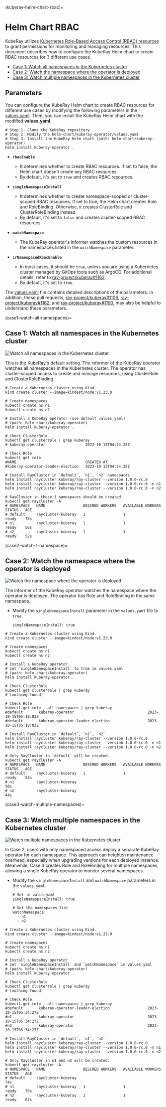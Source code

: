 (kuberay-helm-chart-rbac)=

# Helm Chart RBAC

KubeRay utilizes [Kubernetes Role-Based Access Control (RBAC) resources](https://kubernetes.io/docs/reference/access-authn-authz/rbac/) to grant permissions for monitoring and managing resources.
This document describes how to configure the KubeRay Helm chart to create RBAC resources for 3 different use cases.

* [Case 1: Watch all namespaces in the Kubernetes cluster](case1-watch-all-namespaces)
* [Case 2: Watch the namespace where the operator is deployed](case2-watch-1-namespace)
* [Case 3: Watch multiple namespaces in the Kubernetes cluster](case3-watch-multiple-namespaces)

## Parameters

You can configure the KubeRay Helm chart to create RBAC resources for different use cases by modifying the following parameters in the [values.yaml](https://github.com/ray-project/kuberay/blob/master/helm-chart/kuberay-operator/values.yaml).
Then, you can install the KubeRay Helm chart with the modified **values.yaml**.

```shell
# Step 1: Clone the KubeRay repository
# Step 2: Modify the helm-chart/kuberay-operator/values.yaml
# Step 3: Install the KubeRay Helm chart (path: helm-chart/kuberay-operator)
helm install kuberay-operator .
```

* **`rbacEnable`**
  * It determines whether to create RBAC resources. If set to false, the Helm chart doesn't create any RBAC resources.
  * By default, it's set to `true` and creates RBAC resources.

* **`singleNamespaceInstall`**
  * It determines whether to create namespace-scoped or cluster-scoped RBAC resources. If set to true, the Helm chart creates Role and RoleBinding. Otherwise, it creates ClusterRole and ClusterRoleBinding instead.
  * By default, it's set to `false` and creates cluster-scoped RBAC resources.

* **`watchNamespace`**
  * The KubeRay operator's informer watches the custom resources in the namespaces listed in the `watchNamespace` parameter.

* **`crNamespacedRbacEnable`**
  * In most cases, it should be `true`, unless you are using a Kubernetes cluster managed by GitOps tools such as ArgoCD. For additional details, refer to [ray-project/kuberay#1162](https://github.com/ray-project/kuberay/pull/1162).
  * By default, it's set to `true`.

The [values.yaml](https://github.com/ray-project/kuberay/blob/master/helm-chart/kuberay-operator/values.yaml) file contains detailed descriptions of the parameters.
In addition, these pull requests, [ray-project/kuberay#1106](https://github.com/ray-project/kuberay/pull/1106), [ray-project/kuberay#1162](https://github.com/ray-project/kuberay/pull/1162), and [ray-project/kuberay#1190](https://github.com/ray-project/kuberay/pull/1190), may also be helpful to understand these parameters.

(case1-watch-all-namespaces)=
## Case 1: Watch all namespaces in the Kubernetes cluster

![Watch all namespaces in the Kubernetes cluster](../images/rbac_clusterRole.svg)

This is the KubeRay's default setting.
The informer of the KubeRay operator watches all namespaces in the Kubernetes cluster.
The operator has cluster-scoped access to create and manage resources, using ClusterRole and ClusterRoleBinding.

```shell
# Create a Kubernetes cluster using Kind.
kind create cluster --image=kindest/node:v1.23.0

# Create namespaces
kubectl create ns n1
kubectl create ns n2

# Install a KubeRay operator (use default values.yaml)
# (path: helm-chart/kuberay-operator)
helm install kuberay-operator .

# Check ClusterRole
kubectl get clusterrole | grep kuberay
# kuberay-operator                  2023-10-15T04:54:28Z

# Check Role 
kubectl get role
#NAME                               CREATED AT
#kuberay-operator-leader-election   2023-10-15T04:54:28Z

# Install RayCluster in `default`, `n1`, `n2` namespaces
helm install raycluster kuberay/ray-cluster --version 1.0.0-rc.0
helm install raycluster kuberay/ray-cluster --version 1.0.0-rc.0 -n n1
helm install raycluster kuberay/ray-cluster --version 1.0.0-rc.0 -n n2

# RayCluster in these 3 namespaces should be created.
kubectl get raycluster -A
# NAMESPACE   NAME                 DESIRED WORKERS   AVAILABLE WORKERS   STATUS   AGE
# default     raycluster-kuberay   1                 1                   ready    73s
# n1          raycluster-kuberay   1                 1                   ready    56s
# n2          raycluster-kuberay   1                 1                   ready    52s
```

(case2-watch-1-namespace)=
## Case 2: Watch the namespace where the operator is deployed

![Watch the namespace where the operator is deployed](../images/rbac_role_one-namespace.svg)

The informer of the KubeRay operator watches the namespace where the operator is deployed.
The operator has Role and RoleBinding in the same namespace.

* Modify the `singleNamespaceInstall` parameter in the `values.yaml` file to `true`.
  ```shell
  singleNamespaceInstall: true
  ```

```shell
# Create a Kubernetes cluster using Kind.
kind create cluster --image=kindest/node:v1.23.0

# Create namespaces
kubectl create ns n1
kubectl create ns n2

# Install a KubeRay operator 
# set `singleNamespaceInstall` to true in values.yaml
# (path: helm-chart/kuberay-operator)
helm install kuberay-operator .

# Check ClusterRole
kubectl get clusterrole | grep kuberay
# (nothing found)

# Check Role
kubectl get role --all-namespaces | grep kuberay
#default       kuberay-operator                                 2023-10-15T05:18:03Z
#default       kuberay-operator-leader-election                 2023-10-15T05:18:03Z

# Install RayCluster in `default`, `n1`, `n2`
helm install raycluster kuberay/ray-cluster --version 1.0.0-rc.0
helm install raycluster kuberay/ray-cluster --version 1.0.0-rc.0 -n n1
helm install raycluster kuberay/ray-cluster --version 1.0.0-rc.0 -n n2

# Only RayCluster in `default` will be created.
kubectl get raycluster -A
# NAMESPACE   NAME                 DESIRED WORKERS   AVAILABLE WORKERS   STATUS   AGE
# default     raycluster-kuberay   1                 1                   ready    54s
# n1          raycluster-kuberay                                                  50s
# n2          raycluster-kuberay                                                  44s
```

(case3-watch-multiple-namespaces)=
## Case 3: Watch multiple namespaces in the Kubernetes cluster

![Watch multiple namespaces in the Kubernetes cluster](../images/rbac_role_multi-namespaces.svg)

In Case 2, users with only namespaced access deploy a separate KubeRay operator for each namespace.
This approach can heighten maintenance overhead, especially when upgrading versions for each deployed instance.
Meanwhile, Case 3 creates Role and RoleBinding for multiple namespaces, allowing a single KubeRay operator to monitor several namespaces.

* Modify the `singleNamespaceInstall` and `watchNamespace` parameters in the `values.yaml`.
  ```shell
  # Set in value.yaml
  singleNamespaceInstall: true

  # Set the namespaces list
  watchNamespace:
    - n1
    - n2
  ```

```shell
# Create a Kubernetes cluster using Kind.
kind create cluster --image=kindest/node:v1.23.0

# Create namespaces
kubectl create ns n1
kubectl create ns n2

# Install a KubeRay operator 
# set `singleNamespaceInstall` and `watchNamespace` in values.yaml
# (path: helm-chart/kuberay-operator)
helm install kuberay-operator .

# Check ClusterRole
kubectl get clusterrole | grep kuberay
# (nothing found)

# Check Role
kubectl get role --all-namespaces | grep kuberay
#default       kuberay-operator-leader-election                 2023-10-15T05:34:27Z
#n1            kuberay-operator                                 2023-10-15T05:34:27Z
#n2            kuberay-operator                                 2023-10-15T05:34:27Z

# Install RayCluster in `default`, `n1`, `n2`
helm install raycluster kuberay/ray-cluster --version 1.0.0-rc.0
helm install raycluster kuberay/ray-cluster --version 1.0.0-rc.0 -n n1
helm install raycluster kuberay/ray-cluster --version 1.0.0-rc.0 -n n2

# Only RayCluster in n1 and n2 will be created.
kubectl get raycluster -A
# NAMESPACE   NAME                 DESIRED WORKERS   AVAILABLE WORKERS   STATUS   AGE
# default     raycluster-kuberay                                                  74s
# n1          raycluster-kuberay   1                 1                   ready    70s
# n2          raycluster-kuberay   1                 1                   ready    67s
```

